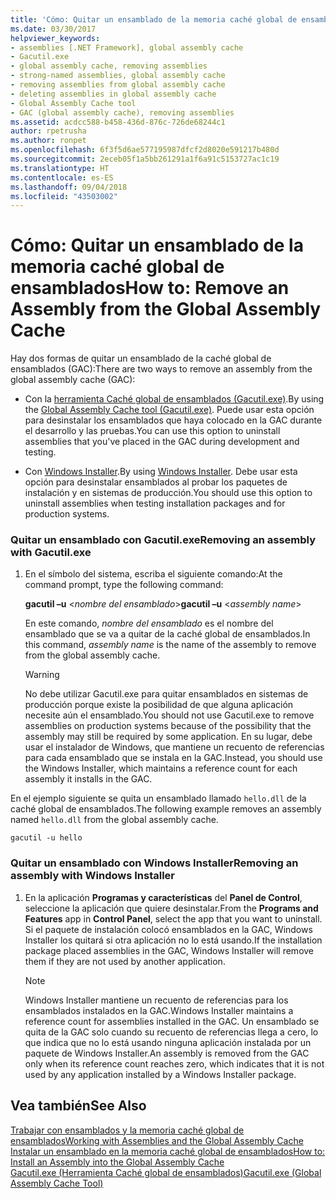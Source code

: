 ```yaml
---
title: 'Cómo: Quitar un ensamblado de la memoria caché global de ensamblados'
ms.date: 03/30/2017
helpviewer_keywords:
- assemblies [.NET Framework], global assembly cache
- Gacutil.exe
- global assembly cache, removing assemblies
- strong-named assemblies, global assembly cache
- removing assemblies from global assembly cache
- deleting assemblies in global assembly cache
- Global Assembly Cache tool
- GAC (global assembly cache), removing assemblies
ms.assetid: acdcc588-b458-436d-876c-726de68244c1
author: rpetrusha
ms.author: ronpet
ms.openlocfilehash: 6f3f5d6ae577195987dfcf2d8020e591217b480d
ms.sourcegitcommit: 2eceb05f1a5bb261291a1f6a91c5153727ac1c19
ms.translationtype: HT
ms.contentlocale: es-ES
ms.lasthandoff: 09/04/2018
ms.locfileid: "43503002"
---
```

# <a name="how-to-remove-an-assembly-from-the-global-assembly-cache"></a><span data-ttu-id="792f4-102">Cómo: Quitar un ensamblado de la memoria caché global de ensamblados</span><span class="sxs-lookup"><span data-stu-id="792f4-102">How to: Remove an Assembly from the Global Assembly Cache</span></span>
<span data-ttu-id="792f4-103">Hay dos formas de quitar un ensamblado de la caché global de ensamblados (GAC):</span><span class="sxs-lookup"><span data-stu-id="792f4-103">There are two ways to remove an assembly from the global assembly cache (GAC):</span></span>  
  
-   <span data-ttu-id="792f4-104">Con la [herramienta Caché global de ensamblados (Gacutil.exe)](../../../docs/framework/tools/gacutil-exe-gac-tool.md).</span><span class="sxs-lookup"><span data-stu-id="792f4-104">By using the [Global Assembly Cache tool (Gacutil.exe)](../../../docs/framework/tools/gacutil-exe-gac-tool.md).</span></span> <span data-ttu-id="792f4-105">Puede usar esta opción para desinstalar los ensamblados que haya colocado en la GAC durante el desarrollo y las pruebas.</span><span class="sxs-lookup"><span data-stu-id="792f4-105">You can use this option to uninstall assemblies that you've placed in the GAC during development and testing.</span></span>  
  
-   <span data-ttu-id="792f4-106">Con [Windows Installer](/windows/desktop/Msi/windows-installer-portal).</span><span class="sxs-lookup"><span data-stu-id="792f4-106">By using [Windows Installer](/windows/desktop/Msi/windows-installer-portal).</span></span> <span data-ttu-id="792f4-107">Debe usar esta opción para desinstalar ensamblados al probar los paquetes de instalación y en sistemas de producción.</span><span class="sxs-lookup"><span data-stu-id="792f4-107">You should use this option to uninstall assemblies when testing installation packages and for production systems.</span></span>  
  
### <a name="removing-an-assembly-with-gacutilexe"></a><span data-ttu-id="792f4-108">Quitar un ensamblado con Gacutil.exe</span><span class="sxs-lookup"><span data-stu-id="792f4-108">Removing an assembly with Gacutil.exe</span></span>  
  
1.  <span data-ttu-id="792f4-109">En el símbolo del sistema, escriba el siguiente comando:</span><span class="sxs-lookup"><span data-stu-id="792f4-109">At the command prompt, type the following command:</span></span>  
  
     <span data-ttu-id="792f4-110">**gacutil –u** \<*nombre del ensamblado*></span><span class="sxs-lookup"><span data-stu-id="792f4-110">**gacutil –u** \<*assembly name*></span></span>  
  
     <span data-ttu-id="792f4-111">En este comando, *nombre del ensamblado* es el nombre del ensamblado que se va a quitar de la caché global de ensamblados.</span><span class="sxs-lookup"><span data-stu-id="792f4-111">In this command, *assembly name* is the name of the assembly to remove from the global assembly cache.</span></span>  
  
    > [!WARNING]
    >  <span data-ttu-id="792f4-112">No debe utilizar Gacutil.exe para quitar ensamblados en sistemas de producción porque existe la posibilidad de que alguna aplicación necesite aún el ensamblado.</span><span class="sxs-lookup"><span data-stu-id="792f4-112">You should not use Gacutil.exe to remove assemblies on production systems because of the possibility that the assembly may still be required by some application.</span></span> <span data-ttu-id="792f4-113">En su lugar, debe usar el instalador de Windows, que mantiene un recuento de referencias para cada ensamblado que se instala en la GAC.</span><span class="sxs-lookup"><span data-stu-id="792f4-113">Instead, you should use the Windows Installer, which maintains a reference count for each assembly it installs in the GAC.</span></span>  
  
 <span data-ttu-id="792f4-114">En el ejemplo siguiente se quita un ensamblado llamado `hello.dll` de la caché global de ensamblados.</span><span class="sxs-lookup"><span data-stu-id="792f4-114">The following example removes an assembly named `hello.dll` from the global assembly cache.</span></span>  
  
```  
gacutil -u hello  
```  
  
### <a name="removing-an-assembly-with-windows-installer"></a><span data-ttu-id="792f4-115">Quitar un ensamblado con Windows Installer</span><span class="sxs-lookup"><span data-stu-id="792f4-115">Removing an assembly with Windows Installer</span></span>  
  
1.  <span data-ttu-id="792f4-116">En la aplicación **Programas y características** del **Panel de Control**, seleccione la aplicación que quiere desinstalar.</span><span class="sxs-lookup"><span data-stu-id="792f4-116">From the **Programs and Features** app in **Control Panel**, select the app that you want to uninstall.</span></span> <span data-ttu-id="792f4-117">Si el paquete de instalación colocó ensamblados en la GAC, Windows Installer los quitará si otra aplicación no lo está usando.</span><span class="sxs-lookup"><span data-stu-id="792f4-117">If the installation package placed assemblies in the GAC, Windows Installer will remove them if they are not used by another application.</span></span>  
  
    > [!NOTE]
    >  <span data-ttu-id="792f4-118">Windows Installer mantiene un recuento de referencias para los ensamblados instalados en la GAC.</span><span class="sxs-lookup"><span data-stu-id="792f4-118">Windows Installer maintains a reference count for assemblies installed in the GAC.</span></span> <span data-ttu-id="792f4-119">Un ensamblado se quita de la GAC solo cuando su recuento de referencias llega a cero, lo que indica que no lo está usando ninguna aplicación instalada por un paquete de Windows Installer.</span><span class="sxs-lookup"><span data-stu-id="792f4-119">An assembly is removed from the GAC only when its reference count reaches zero, which indicates that it is not used by any application installed by a Windows Installer package.</span></span>  
  
## <a name="see-also"></a><span data-ttu-id="792f4-120">Vea también</span><span class="sxs-lookup"><span data-stu-id="792f4-120">See Also</span></span>  
 [<span data-ttu-id="792f4-121">Trabajar con ensamblados y la memoria caché global de ensamblados</span><span class="sxs-lookup"><span data-stu-id="792f4-121">Working with Assemblies and the Global Assembly Cache</span></span>](../../../docs/framework/app-domains/working-with-assemblies-and-the-gac.md)  
 [<span data-ttu-id="792f4-122">Instalar un ensamblado en la memoria caché global de ensamblados</span><span class="sxs-lookup"><span data-stu-id="792f4-122">How to: Install an Assembly into the Global Assembly Cache</span></span>](../../../docs/framework/app-domains/how-to-install-an-assembly-into-the-gac.md)  
 [<span data-ttu-id="792f4-123">Gacutil.exe (Herramienta Caché global de ensamblados)</span><span class="sxs-lookup"><span data-stu-id="792f4-123">Gacutil.exe (Global Assembly Cache Tool)</span></span>](../../../docs/framework/tools/gacutil-exe-gac-tool.md)
